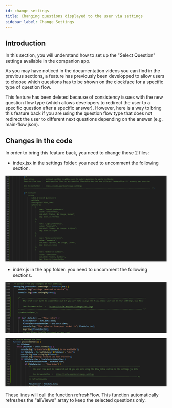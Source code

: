 ```yaml
---
id: change-settings
title: Changing questions displayed to the user via settings
sidebar_label: Change Settings
---
```


## Introduction

In this section, you will understand how to set up the "Select Question" settings available in the companion app.

As you may have noticed in the documentation videos you can find in the previous sections, a feature has previously been developped to allow users to choose which questions has to be shown on the clockface for a specific type of question flow.

This feature has been deleted because of consistency issues with the new question flow type (which allows developers to redirect the user to a specific question after a specific answer). However, here is a way to bring this feature back if you are using the question flow type that does not redirect the user to different next questions depending on the answer (e.g. main-flow.json).

## Changes in the code

In order to bring this feature back, you need to change those 2 files:

- index.jsx in the settings folder: you need to uncomment the following section.

![Index Settings](./assets/change-settings-settings-file.png)

- index.js in the app folder: you need to uncomment the following sections.

![Index file 1](./assets/change-settings-index-file-1.png)

![Index file 2](./assets/change-settings-index-file-2.png)

These lines will call the function refreshFlow. This function automatically refreshes the "allViews" array to keep the selected questions only.


